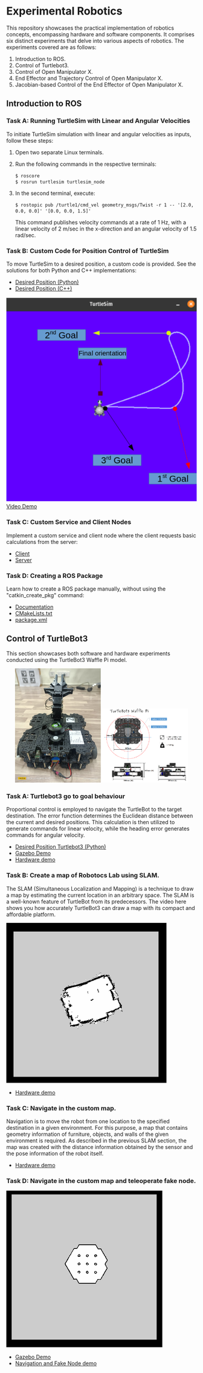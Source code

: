 # Experimental Robotics

This repository showcases the practical implementation of robotics concepts, encompassing hardware and software components. It comprises six distinct experiments that delve into various aspects of robotics. The experiments covered are as follows:

1. Introduction to ROS.
2. Control of Turtlebot3.
3. Control of Open Manipulator X.
4. End Effector and Trajectory Control of Open Manipulator X.
5. Jacobian-based Control of the End Effector of Open Manipulator X.

## Introduction to ROS

### Task A: Running TurtleSim with Linear and Angular Velocities

To initiate TurtleSim simulation with linear and angular velocities as inputs, follow these steps:

1. Open two separate Linux terminals.
2. Run the following commands in the respective terminals:

    ```
    $ roscore
    $ rosrun turtlesim turtlesim_node
    ```

3. In the second terminal, execute:

    ```
    $ rostopic pub /turtle1/cmd_vel geometry_msgs/Twist -r 1 -- '[2.0, 0.0, 0.0]' '[0.0, 0.0, 1.5]'
    ```

    This command publishes velocity commands at a rate of 1 Hz, with a linear velocity of 2 m/sec in the x-direction and an angular velocity of 1.5 rad/sec.

### Task B: Custom Code for Position Control of TurtleSim

To move TurtleSim to a desired position, a custom code is provided. See the solutions for both Python and C++ implementations:

- [Desired Position (Python)](./Solutions/p1_B.py)
- [Desired Position (C++)](./Solutions/p1_B.cpp)

![TurtleSim](./TurtleSIm.png)</br>
[Video Demo](https://youtu.be/HcosdPP8wzU)

### Task C: Custom Service and Client Nodes

Implement a custom service and client node where the client requests basic calculations from the server:

- [Client](./Solutions/p1_C_client.py)
- [Server](./Solutions/p1_C_server.py)

### Task D: Creating a ROS Package

Learn how to create a ROS package manually, without using the "catkin_create_pkg" command:

- [Documentation](https://wiki.ros.org/ROS/Tutorials/Creating%20a%20Package%20by%20Hand)
- [CMakeLists.txt](./Solutions/p1_D_CMakeLists.txt)
- [package.xml](./Solutions/p1_D_package.xml)

## Control of TurtleBot3
This section showcases both software and hardware experiments conducted using the TurtleBot3 Waffle Pi model.
<p align="center">
  <img src="./Turtlebot3.jpg" alt="ITurtlebot 3 Waffle Pi" width="45%" />
  <img src="./turtlebot3_dimension3.png" alt="Turtlebot 3 dimensions" width="45%" />
</p>


### Task A: Turtlebot3 go to goal behaviour
Proportional control is employed to navigate the TurtleBot to the target destination. The error function determines the Euclidean distance between the current and desired positions. This calculation is then utilized to generate commands for linear velocity, while the heading error generates commands for angular velocity.

- [Desired Position Turtlebot3 (Python)](./Solutions/p2_A.py)
- [Gazebo Demo](https://youtu.be/yXdrSMCH6bc?si=o5aFc6ktw7Vzj2j9)
- [Hardware demo](https://youtu.be/3eyBTtrQq4s?si=pv40xWlaliROBVCU)

### Task B: Create a map of Robotocs Lab using SLAM.
The SLAM (Simultaneous Localization and Mapping) is a technique to draw a map by estimating the current location in an arbitrary space. The SLAM is a well-known feature of TurtleBot from its predecessors. The video here shows you how accurately TurtleBot3 can draw a map with its compact and affordable platform.

![Robotics Lab](./Roboticslab.png)</br>
- [Hardware demo](https://youtu.be/9RfMekVuCm8?si=XXrijLtRvkNQkLUH)

### Task C: Navigate in the custom map.
Navigation is to move the robot from one location to the specified destination in a given environment. For this purpose, a map that contains geometry information of furniture, objects, and walls of the given environment is required. As described in the previous SLAM section, the map was created with the distance information obtained by the sensor and the pose information of the robot itself.

- [Hardware demo](https://youtu.be/9RfMekVuCm8?si=xEIV6hARk5CFWpOC)

### Task D: Navigate in the custom map and teleoperate fake node.

![World](./World.png)</br>
- [Gazebo Demo](https://youtu.be/yXdrSMCH6bc?si=o5aFc6ktw7Vzj2j9)
- [Navigation and Fake Node demo](https://youtu.be/OcAFxgH_zMk?si=cJmfw1OG8GhyXTCp)

  





